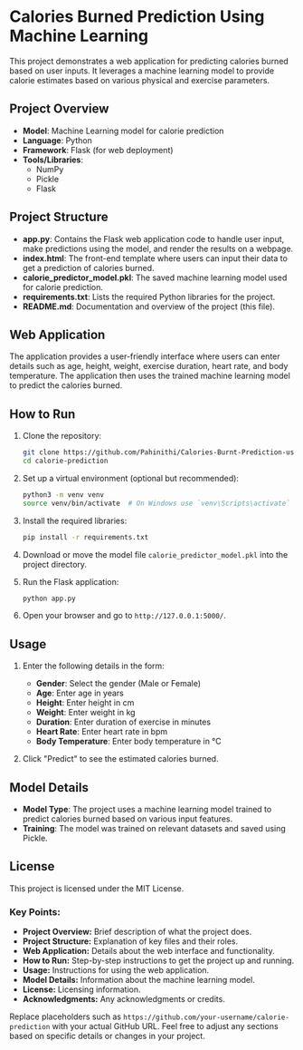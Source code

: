 # Calories Burned Prediction Using Machine Learning

This project demonstrates a web application for predicting calories burned based on user inputs. It leverages a machine learning model to provide calorie estimates based on various physical and exercise parameters.

## Project Overview

- **Model**: Machine Learning model for calorie prediction
- **Language**: Python
- **Framework**: Flask (for web deployment)
- **Tools/Libraries**: 
  - NumPy
  - Pickle
  - Flask

## Project Structure

- **app.py**: Contains the Flask web application code to handle user input, make predictions using the model, and render the results on a webpage.
- **index.html**: The front-end template where users can input their data to get a prediction of calories burned.
- **calorie_predictor_model.pkl**: The saved machine learning model used for calorie prediction.
- **requirements.txt**: Lists the required Python libraries for the project.
- **README.md**: Documentation and overview of the project (this file).

## Web Application

The application provides a user-friendly interface where users can enter details such as age, height, weight, exercise duration, heart rate, and body temperature. The application then uses the trained machine learning model to predict the calories burned.

## How to Run

1. Clone the repository:
   ```bash
   git clone https://github.com/Pahinithi/Calories-Burnt-Prediction-using-Machine-Learning/tree/main
   cd calorie-prediction
   ```

2. Set up a virtual environment (optional but recommended):
   ```bash
   python3 -m venv venv
   source venv/bin/activate  # On Windows use `venv\Scripts\activate`
   ```

3. Install the required libraries:
   ```bash
   pip install -r requirements.txt
   ```

4. Download or move the model file `calorie_predictor_model.pkl` into the project directory.

5. Run the Flask application:
   ```bash
   python app.py
   ```

6. Open your browser and go to `http://127.0.0.1:5000/`.

## Usage

1. Enter the following details in the form:
   - **Gender**: Select the gender (Male or Female)
   - **Age**: Enter age in years
   - **Height**: Enter height in cm
   - **Weight**: Enter weight in kg
   - **Duration**: Enter duration of exercise in minutes
   - **Heart Rate**: Enter heart rate in bpm
   - **Body Temperature**: Enter body temperature in °C

2. Click "Predict" to see the estimated calories burned.

## Model Details

- **Model Type**: The project uses a machine learning model trained to predict calories burned based on various input features.
- **Training**: The model was trained on relevant datasets and saved using Pickle.

## License

This project is licensed under the MIT License.


### Key Points:
- **Project Overview:** Brief description of what the project does.
- **Project Structure:** Explanation of key files and their roles.
- **Web Application:** Details about the web interface and functionality.
- **How to Run:** Step-by-step instructions to get the project up and running.
- **Usage:** Instructions for using the web application.
- **Model Details:** Information about the machine learning model.
- **License:** Licensing information.
- **Acknowledgments:** Any acknowledgments or credits.

Replace placeholders such as `https://github.com/your-username/calorie-prediction` with your actual GitHub URL. Feel free to adjust any sections based on specific details or changes in your project.
